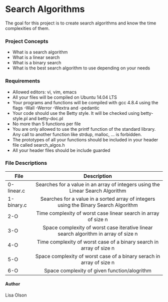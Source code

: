 # Search Algorithms
The goal for this project is to create search algorithms and know the time complexities of them.

### Project Concepts
- What is a search algorithm
- What is a linear search
- What is a binary search
- What is the best search algorithm to use depending on your needs

### Requirements
- Allowed editors: vi, vim, emacs
- All your files will be compiled on Ubuntu 14.04 LTS
- Your programs and functions will be compiled with gcc 4.8.4 using the flags -Wall -Werror -Wextra and -pedantic
- Your code should use the Betty style. It will be checked using betty-style.pl and betty-doc.pl
- No more than 5 functions per file
- You are only allowed to use the printf function of the standard library. Any call to another function like strdup, malloc, … is forbidden.
- The prototypes of all your functions should be included in your header file called search_algos.h
- All your header files should be include guarded

### File Descriptions
| File | Description |
| ------------- |:-------------:|
| 0-linear.c | Searches for a value in an array of integers using the Linear Search Algorithm |
| 1-binary.c | Searches for a value in a sorted array of integers using the Binary Search Algorithm |
| 2-O | Time complexity of worst case linear search in array of size n |
| 3-O | Space complexity of worst case iterative linear search algorithm in array of size n |
| 4-O | Time complexity of worst case of a binary search in array of size n |
| 5-O | Space complexity of worst case of a binary serach in array of size n |
| 6-O | Space complexity of given function/alogrithm |

#### Author
Lisa Olson

